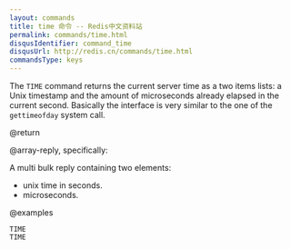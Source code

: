 ```yaml
---
layout: commands
title: time 命令 -- Redis中文资料站
permalink: commands/time.html
disqusIdentifier: command_time
disqusUrl: http://redis.cn/commands/time.html
commandsType: keys
---
```


The `TIME` command returns the current server time as a two items lists: a Unix
timestamp and the amount of microseconds already elapsed in the current second.
Basically the interface is very similar to the one of the `gettimeofday` system
call.

@return

@array-reply, specifically:

A multi bulk reply containing two elements:

* unix time in seconds.
* microseconds.

@examples

```cli
TIME
TIME
```
